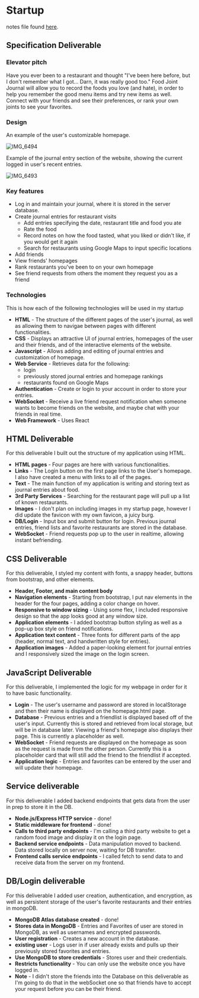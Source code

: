 # Startup
notes file found [here](https://github.com/BlakeCalkins/startup/blob/main/notes.md).
## Specification Deliverable
### Elevator pitch
Have you ever been to a restaurant and thought "I've been here before, but I don't remember what I got... Darn, it was really good too." Food Joint Journal will allow you to record the foods you love (and hate), in order to help you remember the good menu items and try new items as well. Connect with your friends and see their preferences, or rank your own joints to see your favorites. 

### Design

An example of the user's customizable homepage.

![IMG_6494](https://github.com/BlakeCalkins/startup/assets/127635588/91785974-4a86-4c2f-86f2-b00e0de9922e)

Example of the journal entry section of the website, showing the current logged in user's recent entries.

![IMG_6493](https://github.com/BlakeCalkins/startup/assets/127635588/c829a239-45d5-47af-bb0d-9ec04516f942)

### Key features

- Log in and maintain your journal, where it is stored in the server database. 
- Create journal entries for restaurant visits
  - Add entries specifying the date, restaurant title and food you ate
  - Rate the food
  - Record notes on how the food tasted, what you liked or didn't like, if you would get it again
  - Search for restaurants using Google Maps to input specific locations
- Add friends
- View friends' homepages
- Rank restaurants you've been to on your own homepage
- See friend requests from others the moment they request you as a friend

### Technologies
This is how each of the following technologies will be used in my startup
- **HTML** - The structure of the different pages of the user's journal, as well as allowing them to navigae between pages with different functionalities.
- **CSS** - Displays an attractive UI of journal entries, homepages of the user and their friends, and of the interactive elements of the website.
- **Javascript** - Allows adding and editing of journal entries and customization of homepage.
- **Web Service** - Retrieves data for the following:
  - login
  - previously stored journal entries and homepage rankings
  - restaurants found on Google Maps
- **Authentication** - Create or login to your account in order to store your entries.
- **WebSocket** - Receive a live friend request notification when someone wants to become friends on the website, and maybe chat with your friends in real time.
- **Web Framework** - Uses React

## HTML Deliverable
For this deliverable I built out the structure of my application using HTML.

- **HTML pages** - Four pages are here with various functionalities. 
- **Links** - The Login button on the first page links to the User's homepage. I also have created a menu with links to all of the pages. 
- **Text** - The main function of my application is writing and storing text as journal entries about food.
- **3rd Party Services** - Searching for the restaurant page will pull up a list of known restaurants. 
- **Images** - I don't plan on including images in my startup page, however I did update the favicon with my own favicon, a juicy burg.
- **DB/Login** - Input box and submit button for login. Previous journal entries, friend lists and favorite restaurants are stored in the database. 
- **WebSocket** - Friend requests pop up to the user in realtime, allowing instant befriending.

## CSS Deliverable
For this deliverable, I styled my content with fonts, a snappy header, buttons from bootstrap, and other elements.

- **Header, Footer, and main content body**
- **Navigation elements** - Starting from bootstrap, I put nav elements in the header for the four pages, adding a color change on hover.
- **Responsive to window sizing** - Using some flex, I included responsive design so that the app looks good at any window size.
- **Application elements** - I added bootstrap button styling as well as a pop-up box style on friend notifications. 
- **Application text content** - Three fonts for different parts of the app (header, normal text, and handwritten style for entries).
- **Application images** - Added a paper-looking element for journal entries and I responsively sized the image on the login screen.

## JavaScript Deliverable
For this deliverable, I implemented the logic for my webpage in order for it to have basic functionality. 

- **Login** - The user's username and password are stored in localStorage and then their name is displayed on the homepage.html page.
- **Database** - Previous entries and a friendlist is displayed based off of the user's input. Currently this is stored and retrieved from local storage, but will be in database later. Viewing a friend's homepage also displays their page. This is currently a placeholder as well.
- **WebSocket** - Friend requests are displayed on the homepage as soon as the request is made from the other person. Currently this is a placeholder card that will still add the friend to the friendlist if accepted.
- **Application logic** - Entries and favorites can be entered by the user and will update their homepage.

## Service deliverable
For this deliverable I added backend endpoints that gets data from the user in prep to store it in the DB.

- **Node.js/Express HTTP service** - done!
- **Static middleware for frontend** - done!
-  **Calls to third party endpoints** - I'm calling a third party website to get a random food image and display it on the login page.
-  **Backend service endpoints** - Data manipulation moved to backend. Data stored locally on server now, waiting for DB transfer.
-  **Frontend calls service endpoints** - I called fetch to send data to and receive data from the server on my frontend.

## DB/Login deliverable
For this deliverable I added user creation, authentication, and encryption, as well as persistent storage of the user's favorite restaurants and their entries in mongoDB. 

- **MongoDB Atlas database created** - done!
- **Stores data in MongoDB** - Entries and Favorites of user are stored in MongoDB, as well as usernames and encrypted passwords.
- **User registration** - Creates a new account in the database.
- **existing user** - Logs user in if user already exists and pulls up their previously stored favorites and entries.
- **Use MongoDB to store credentials** - Stores user and their credentials.
- **Restricts functionality** - You can only use the website once you have logged in.
- **Note** - I didn't store the friends into the Database on this deliverable as I'm going to do that in the webSocket one so that friends have to accept your request before you can be their friend. 
